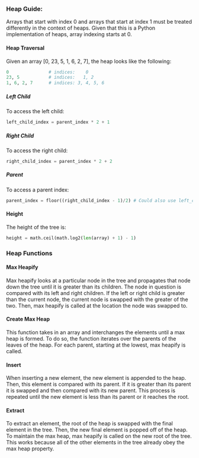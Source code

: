 ### Heap Guide:
Arrays that start with index 0 and arrays that start at index 1 must be treated differently in the context of heaps. Given that this is a Python implementation of heaps, array indexing starts at 0. 

#### Heap Traversal
Given an array [0, 23, 5, 1, 6, 2, 7], the heap looks like the following:
```Python
0               # indices:    0
23, 5           # indices:   1, 2 
1, 6, 2, 7      # indices: 3, 4, 5, 6
```
##### Left Child
To access the left child:
```Python
left_child_index = parent_index * 2 + 1
```

##### Right Child
To access the right child:
```Python
right_child_index = parent_index * 2 + 2
```
##### Parent
To access a parent index:
```Python
parent_index = floor((right_child_index - 1)/2) # Could also use left_child_index
```
#### Height
The height of the tree is:
```Python
height = math.ceil(math.log2(len(array) + 1) - 1)
```

### Heap Functions
#### Max Heapify
Max heapify looks at a particular node in the tree and propagates that node down the tree until it is greater than its children. The node in question is compared with its left and right children. If the left or right child is greater than the current node, the current node is swapped with the greater of the two. Then, max heapify is called at the location the node was swapped to. 
#### Create Max Heap
This function takes in an array and interchanges the elements until a max heap is formed. To do so, the function iterates over the parents of the leaves of the heap. For each parent, starting at the lowest, max heapify is called.
#### Insert
When inserting a new element, the new element is appended to the heap. Then, this element is compared with its parent. If it is greater than its parent it is swapped and then compared with its new parent. This process is repeated until the new element is less than its parent or it reaches the root. 
#### Extract
To extract an element, the root of the heap is swapped with the final element in the tree. Then, the new final element is popped off of the heap. To maintain the max heap, max heapify is called on the new root of the tree. This works because all of the other elements in the tree already obey the max heap property. 
